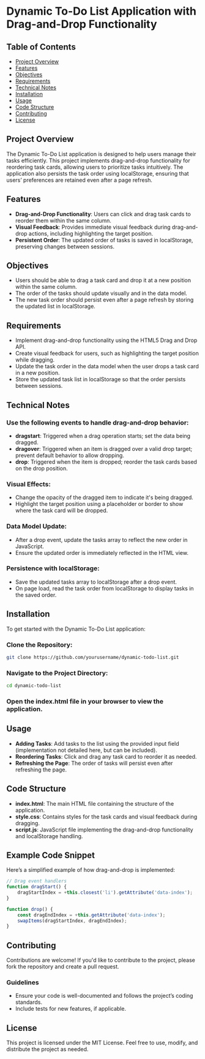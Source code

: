# Dynamic To-Do List Application with Drag-and-Drop Functionality

## Table of Contents
- [Project Overview](#project-overview)
- [Features](#features)
- [Objectives](#objectives)
- [Requirements](#requirements)
- [Technical Notes](#technical-notes)
- [Installation](#installation)
- [Usage](#usage)
- [Code Structure](#code-structure)
- [Contributing](#contributing)
- [License](#license)

## Project Overview
The Dynamic To-Do List application is designed to help users manage their tasks efficiently. This project implements drag-and-drop functionality for reordering task cards, allowing users to prioritize tasks intuitively. The application also persists the task order using localStorage, ensuring that users’ preferences are retained even after a page refresh.

## Features
- **Drag-and-Drop Functionality**: Users can click and drag task cards to reorder them within the same column.
- **Visual Feedback**: Provides immediate visual feedback during drag-and-drop actions, including highlighting the target position.
- **Persistent Order**: The updated order of tasks is saved in localStorage, preserving changes between sessions.

## Objectives
- Users should be able to drag a task card and drop it at a new position within the same column.
- The order of the tasks should update visually and in the data model.
- The new task order should persist even after a page refresh by storing the updated list in localStorage.

## Requirements
- Implement drag-and-drop functionality using the HTML5 Drag and Drop API.
- Create visual feedback for users, such as highlighting the target position while dragging.
- Update the task order in the data model when the user drops a task card in a new position.
- Store the updated task list in localStorage so that the order persists between sessions.

## Technical Notes
### Use the following events to handle drag-and-drop behavior:
- **dragstart**: Triggered when a drag operation starts; set the data being dragged.
- **dragover**: Triggered when an item is dragged over a valid drop target; prevent default behavior to allow dropping.
- **drop**: Triggered when the item is dropped; reorder the task cards based on the drop position.

### Visual Effects:
- Change the opacity of the dragged item to indicate it's being dragged.
- Highlight the target position using a placeholder or border to show where the task card will be dropped.

### Data Model Update:
- After a drop event, update the tasks array to reflect the new order in JavaScript.
- Ensure the updated order is immediately reflected in the HTML view.

### Persistence with localStorage:
- Save the updated tasks array to localStorage after a drop event.
- On page load, read the task order from localStorage to display tasks in the saved order.

## Installation
To get started with the Dynamic To-Do List application:

### Clone the Repository:
```bash
git clone https://github.com/yourusername/dynamic-todo-list.git
```

### Navigate to the Project Directory:
```bash
cd dynamic-todo-list
```

### Open the index.html file in your browser to view the application.

## Usage
- **Adding Tasks**: Add tasks to the list using the provided input field (implementation not detailed here, but can be included).
- **Reordering Tasks**: Click and drag any task card to reorder it as needed.
- **Refreshing the Page**: The order of tasks will persist even after refreshing the page.

## Code Structure
- **index.html**: The main HTML file containing the structure of the application.
- **style.css**: Contains styles for the task cards and visual feedback during dragging.
- **script.js**: JavaScript file implementing the drag-and-drop functionality and localStorage handling.

## Example Code Snippet
Here’s a simplified example of how drag-and-drop is implemented:
```javascript
// Drag event handlers
function dragStart() {
    dragStartIndex = +this.closest('li').getAttribute('data-index');
}

function drop() {
    const dragEndIndex = +this.getAttribute('data-index');
    swapItems(dragStartIndex, dragEndIndex);
}
```

## Contributing
Contributions are welcome! If you'd like to contribute to the project, please fork the repository and create a pull request.

### Guidelines
- Ensure your code is well-documented and follows the project’s coding standards.
- Include tests for new features, if applicable.

## License
This project is licensed under the MIT License. Feel free to use, modify, and distribute the project as needed.